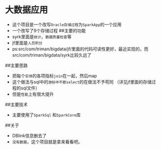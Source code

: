 # 大数据应用
* 这个项目是一个改写`Oracle存储过程`为`SparkApp`的一个应用
* 一个改写了9个存储过程
##主要的功能
* syrk里面是`统计`，`数据质量检查`等
* jf里面是`人员积分`
* ps:src/com/triman/bigdata/jf/里面的代码可读性更好，最近实现的，而src/com/triman/bigdata/syrk比较久远了

##主要思路
* 把每个`实体`的各项指标`join`在一起，然后map
* 这个做法与sql中的`游标中不断select`的在做法不予苟同
（详见jf里面的存储过程的sql文件）
* 但是`性能`上有很大提升

##主要技术
* 主要使用了`SparkSql` 和`SparkCore`库

##关于
* DBlink信息删去了
* `没有数据`，这个项目就是拿来看看吧。

